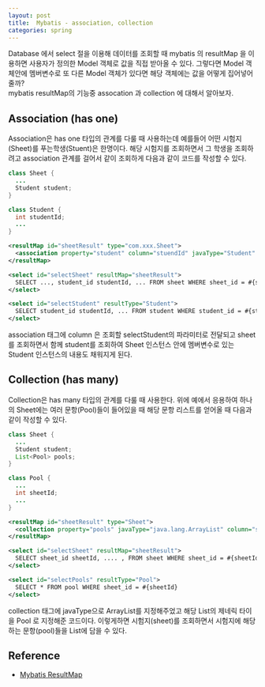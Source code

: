 ```yaml
---
layout: post
title:  Mybatis - association, collection
categories: spring
---
```


Database 에서 select 절을 이용해 데이터를 조회할 때 mybatis 의 resultMap 을 이용하면 사용자가 정의한 Model 객체로 값을 직접 받아올 수 있다. 그렇다면 Model 객체안에 멤버변수로 또 다른 Model 객체가 있다면 해당 객체에는 값을 어떻게 집어넣어 줄까? <br>
mybatis resultMap의 기능중 assocation 과 collection 에 대해서 알아보자. <br>

<h2>Association (has one)</h2>
Association은 has one 타입의 관계를 다룰 때 사용하는데 예를들어 어떤 시험지(Sheet)를 푸는학생(Stuent)은 한명이다. 해당 시험지를 조회하면서 그 학생을 조회하려고 association 관계를 걸어서 같이 조회하게 다음과 같이 코드를 작성할 수 있다.

```java
class Sheet {
  ...
  Student student;
}

class Student {
  int studentId;
  ...
}
```

```xml
<resultMap id="sheetResult" type="com.xxx.Sheet">
  <association property="student" column="stuendId" javaType="Student" select="selectStudent"/>
</resultMap>

<select id="selectSheet" resultMap="sheetResult">
  SELECT ..., student_id studentId, ... FROM sheet WHERE sheet_id = #{sheetId}
</select>

<select id="selectStudent" resultType="Student">
  SELECT student_id studentId, ... FROM student WHERE student_id = #{studentId}
</select>
```

association 태그에 column 은 조회할 selectStudent의 파라미터로 전달되고 sheet를 조회하면서 함께 student를 조회하여 Sheet 인스턴스 안에 멤버변수로 있는 Student 인스턴스의 내용도 채워지게 된다. <br>


<h2>Collection (has many)</h2>
Collection은 has many 타입의 관계를 다룰 때 사용한다. 위에 예에서 응용하여 하나의 Sheet에는 여러 문항(Pool)들이 들어있을 때 해당 문항 리스트를 얻어올 때 다음과 같이 작성할 수 있다.

```java
class Sheet {
  ...
  Student student;
  List<Pool> pools;
}

class Pool {
  ...
  int sheetId;
  ...
}
```

```xml
<resultMap id="sheetResult" type="Sheet">
  <collection property="pools" javaType="java.lang.ArrayList" column="sheetId" ofType="Pool" select="selectPools"/>
</resultMap>

<select id="selectSheet" resultMap="sheetResult">
  SELECT sheet_id sheetId, .... , FROM sheet WHERE sheet_id = #{sheetId}
</select>

<select id="selectPools" resultType="Pool">
  SELECT * FROM pool WHERE sheet_id = #{sheetId}
</select>
```

collection 태그에 javaType으로 ArrayList를 지정해주었고 해당 List의 제네릭 타이을 Pool 로 지정해준 코드이다. 이렇게하면 시험지(sheet)를 조회하면서 시험지에 해당하는 문항(pool)들을 List에 담을 수 있다.

<h2>Reference</h2>

- [Mybatis ResultMap](https://mybatis.github.io/mybatis-3/ko/sqlmap-xml.html)
